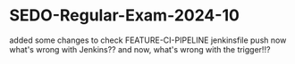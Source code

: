 # SEDO-Regular-Exam-2024-10
added some changes to check FEATURE-CI-PIPELINE jenkinsfile push
now what's wrong with Jenkins??
and now, what's wrong with the trigger!!?

